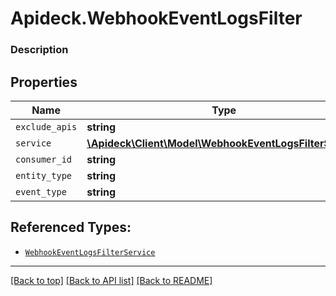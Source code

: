 # Apideck.WebhookEventLogsFilter

### Description

## Properties
Name | Type | Description | Notes
------------ | ------------- | ------------- | -------------
`exclude_apis` | **string** |  | [optional] 
`service` | [**\Apideck\Client\Model\WebhookEventLogsFilterService**](WebhookEventLogsFilterService.md) |  | [optional] 
`consumer_id` | **string** |  | [optional] 
`entity_type` | **string** |  | [optional] 
`event_type` | **string** |  | [optional] 





## Referenced Types:

* [`WebhookEventLogsFilterService`](WebhookEventLogsFilterService.md)




---

[[Back to top]](#) [[Back to API list]](../../../../README.md#documentation-for-api-endpoints) [[Back to README]](../../../../README.md)


